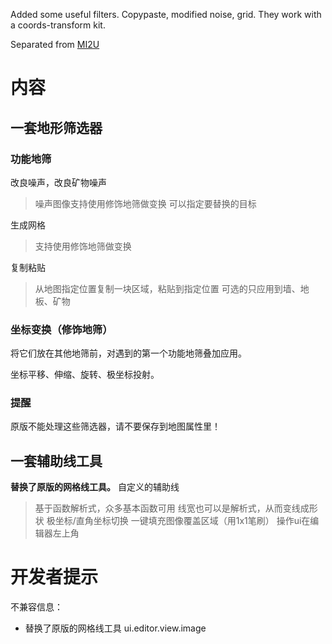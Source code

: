 Added some useful filters.
Copypaste, modified noise, grid. They work with a coords-transform kit.

Separated from [MI2U](https://github.com/BlackDeluxeCat/MI2-Utilities-Java)

# 内容
## 一套地形筛选器
### 功能地筛
改良噪声，改良矿物噪声
> 噪声图像支持使用修饰地筛做变换
> 可以指定要替换的目标

生成网格
> 支持使用修饰地筛做变换

复制粘贴
> 从地图指定位置复制一块区域，粘贴到指定位置
> 可选的只应用到墙、地板、矿物

### 坐标变换（修饰地筛）
将它们放在其他地筛前，对遇到的第一个功能地筛叠加应用。

坐标平移、伸缩、旋转、极坐标投射。

### 提醒
原版不能处理这些筛选器，请不要保存到地图属性里！

## 一套辅助线工具
**替换了原版的网格线工具。**
自定义的辅助线
> 基于函数解析式，众多基本函数可用
> 线宽也可以是解析式，从而变线成形状
> 极坐标/直角坐标切换
> 一键填充图像覆盖区域（用1x1笔刷）
> 操作ui在编辑器左上角


# 开发者提示
不兼容信息：
* 替换了原版的网格线工具 ui.editor.view.image